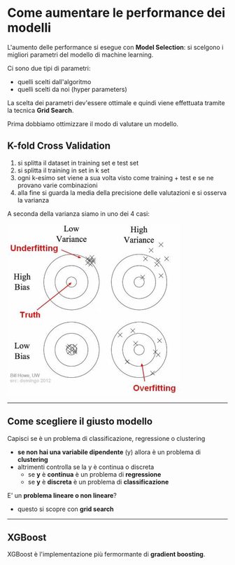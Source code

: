 # Come aumentare le performance dei modelli

L'aumento delle performance si esegue con **Model Selection**: si scelgono i migliori parametri del modello di machine learning.

Ci sono due tipi di parametri:

- quelli scelti dall'algoritmo
- quelli scelti da noi (hyper parameters)

La scelta dei parametri dev'essere ottimale e quindi viene effettuata tramite la tecnica **Grid Search**.

Prima dobbiamo ottimizzare il modo di valutare un modello.

## K-fold Cross Validation

1. si splitta il dataset in training set e test set
2. si splitta il training in set in k set
3. ogni k-esimo set viene a sua volta visto come training + test e se ne provano varie combinazioni
4. alla fine si guarda la media della precisione delle valutazioni e si osserva la varianza

A seconda della varianza siamo in uno dei 4 casi:

![bias VS varianza](img/001.png)

---

## Come scegliere il giusto modello

Capisci se è un problema di classificazione, regressione o clustering

- **se non hai una variabile dipendente** (y) allora è un problema di **clustering** 
- altrimenti controlla se la y è continua o discreta
  - se **y** è **continua** è un problema di **regressione**
  - se **y** è **discreta** è un problema di **classificazione**

E' un **problema lineare o non lineare**?

- questo si scopre con **grid search**

---

## XGBoost

XGBoost è l'implementazione più fermormante di **gradient boosting**.
